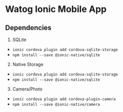 # Watog Ionic Mobile App 

## Dependencies

1. SQLite

- `ionic cordova plugin add cordova-sqlite-storage`
- `npm install --save @ionic-native/sqlite`

2. Native Storage

- `ionic cordova plugin add cordova-sqlite-storage`
- `npm install --save @ionic-native/sqlite`

3. Camera/Photo

- `ionic cordova plugin add cordova-plugin-camera`
- `npm install --save @ionic-native/camera`

